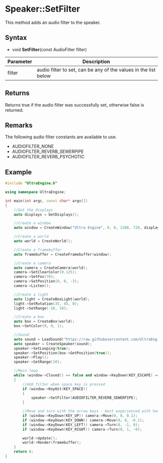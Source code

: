 # Speaker::SetFilter

This method adds an audio filter to the speaker.

## Syntax

- void **SetFilter**(const AudioFilter filter)

| Parameter | Description |
|---|---|
| filter | audio filter to set, can be any of the values in the list below |

## Returns

Returns true if the audio filter was successfully set, otherwise false is returned.

## Remarks

The following audio filter constants are available to use.

- AUDIOFILTER_NONE
- AUDIOFILTER_REVERB_SEWERPIPE
- AUDIOFILTER_REVERB_PSYCHOTIC

## Example

```c++
#include "UltraEngine.h"

using namespace UltraEngine;

int main(int argc, const char* argv[])
{
    //Get the displays
    auto displays = GetDisplays();

    //Create a window
    auto window = CreateWindow("Ultra Engine", 0, 0, 1280, 720, displays[0], WINDOW_CENTER | WINDOW_TITLEBAR);

    //Create a world
    auto world = CreateWorld();

    //Create a framebuffer
    auto framebuffer = CreateFramebuffer(window);

    //Create a camera
    auto camera = CreateCamera(world);
    camera->SetClearColor(0.125);
    camera->SetFov(70);
    camera->SetPosition(0, 0, -3);
    camera->Listen();

    //Create a light
    auto light = CreateBoxLight(world);
    light->SetRotation(35, 45, 0);
    light->SetRange(-10, 10);

    //Create a box
    auto box = CreateBox(world);
    box->SetColor(0, 0, 1);

    //Sound
    auto sound = LoadSound("https://raw.githubusercontent.com/UltraEngine/Documentation/master/Assets/Sound/notification.wav");
    auto speaker = CreateSpeaker(sound);
    speaker->SetLooping(true);
    speaker->SetPosition(box->GetPosition(true));
    speaker->Play();
    speaker->SetRange(10);

    //Main loop
    while (window->Closed() == false and window->KeyDown(KEY_ESCAPE) == false)
    {
        //Add filter when space key is pressed
        if (window->KeyHit(KEY_SPACE))
        { 
            speaker->SetFilter(AUDIOFILTER_REVERB_SEWERPIPE);
        }

        //Move and turn with the arrow keys - best experienced with headphones
        if (window->KeyDown(KEY_UP)) camera->Move(0, 0, 0.1);
        if (window->KeyDown(KEY_DOWN)) camera->Move(0, 0, -0.1);
        if (window->KeyDown(KEY_LEFT)) camera->Turn(0, -1, 0);
        if (window->KeyDown(KEY_RIGHT)) camera->Turn(0, 1, -0);

        world->Update();
        world->Render(framebuffer);
    }
    return 0;
}
```
